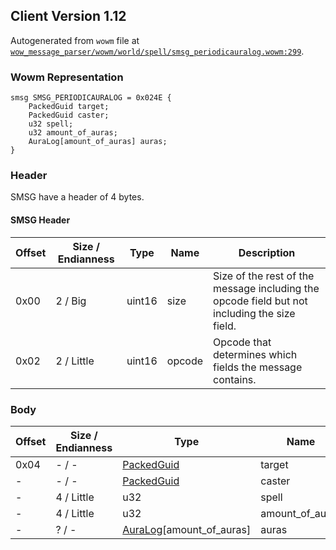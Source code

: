 ## Client Version 1.12

Autogenerated from `wowm` file at [`wow_message_parser/wowm/world/spell/smsg_periodicauralog.wowm:299`](https://github.com/gtker/wow_messages/tree/main/wow_message_parser/wowm/world/spell/smsg_periodicauralog.wowm#L299).

### Wowm Representation
```rust,ignore
smsg SMSG_PERIODICAURALOG = 0x024E {
    PackedGuid target;
    PackedGuid caster;
    u32 spell;
    u32 amount_of_auras;
    AuraLog[amount_of_auras] auras;
}
```
### Header
SMSG have a header of 4 bytes.

#### SMSG Header
| Offset | Size / Endianness | Type   | Name   | Description |
| ------ | ----------------- | ------ | ------ | ----------- |
| 0x00   | 2 / Big           | uint16 | size   | Size of the rest of the message including the opcode field but not including the size field.|
| 0x02   | 2 / Little        | uint16 | opcode | Opcode that determines which fields the message contains.|
### Body
| Offset | Size / Endianness | Type | Name | Description |
| ------ | ----------------- | ---- | ---- | ----------- |
| 0x04 | - / - | [PackedGuid](../spec/packed-guid.md) | target |  |
| - | - / - | [PackedGuid](../spec/packed-guid.md) | caster |  |
| - | 4 / Little | u32 | spell |  |
| - | 4 / Little | u32 | amount_of_auras |  |
| - | ? / - | [AuraLog](auralog.md)[amount_of_auras] | auras |  |
